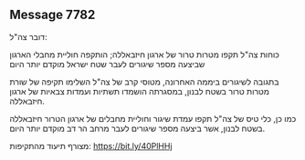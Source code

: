 ## Message 7782

דובר צה"ל:

כוחות צה"ל תקפו מטרות טרור של ארגון חיזבאללה; הותקפה חוליית מחבלי הארגון שביצעה מספר שיגורים לעבר שטח ישראל מוקדם יותר היום

בתגובה לשיגורים ביממה האחרונה, מטוסי קרב של צה"ל השלימו תקיפה של שורת מטרות טרור בשטח לבנון, במסגרתה הושמדו תשתיות ועמדות צבאיות של ארגון חיזבאללה.

כמו כן, כלי טיס של צה"ל תקפו עמדת שיגור וחוליית מחבלים של ארגון הטרור חיזבאללה בשטח לבנון, אשר ביצעה מספר שיגורים לעבר מרחב הר דב מוקדם יותר היום.

מצורף תיעוד מהתקיפות: https://bit.ly/40PlHHj

